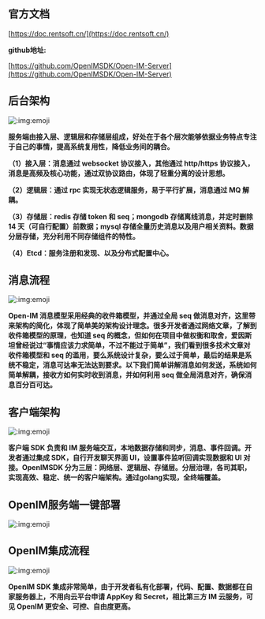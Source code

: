 ## ****官方文档****

[](https://doc.rentsoft.cn/)[https://doc.rentsoft.cn/](https://doc.rentsoft.cn/)

**github地址:**

[](https://github.com/OpenIMSDK/Open-IM-Server)[https://github.com/OpenIMSDK/Open-IM-Server](https://github.com/OpenIMSDK/Open-IM-Server)

## ****后台架构****

![:img:emoji](https://pic1.zhimg.com/80/v2-326fdd6de6f30d2dc70224ffa3d673bc_720w.png)

**服务端由接入层、逻辑层和存储层组成，好处在于各个层次能够依据业务特点专注于自己的事情，提高系统复用性，降低业务间的耦合。**

**（1）接入层：消息通过 websocket 协议接入，其他通过 http/https 协议接入，消息是高频及核心功能，通过双协议路由，体现了轻重分离的设计思想。**

**（2）逻辑层：通过 rpc 实现无状态逻辑服务，易于平行扩展，消息通过 MQ 解耦。**

**（3）存储层：redis 存储 token 和 seq；mongodb 存储离线消息，并定时删除 14 天（可自行配置）前数据；mysql 存储全量历史消息以及用户相关资料。数据分层存储，充分利用不同存储组件的特性。**

**（4）Etcd：服务注册和发现、以及分布式配置中心。**

## ****消息流程****

![:img:emoji](https://pic1.zhimg.com/80/v2-bbb763ffe09cf59ab629a7d7c1b0b452_720w.jpeg)

**Open-IM 消息模型采用经典的收件箱模型，并通过全局 seq 做消息对齐，这里带来架构的简化，体现了简单美的架构设计理念。很多开发者通过网络文章，了解到收件箱模型的原理，也知道 seq 的概念，但如何在项目中做权衡和取舍，爱因斯坦曾经说过“事情应该力求简单，不过不能过于简单”，我们看到很多技术文章对收件箱模型和 seq 的滥用，要么系统设计复杂，要么过于简单，最后的结果是系统不稳定，消息可达率无法达到要求。以下我们简单讲解消息如何发送，系统如何简单解耦，接收方如何实时收到消息，并如何利用 seq 做全局消息对齐，确保消息百分百可达。**

## ****客户端架构****

![:img:emoji](https://pic1.zhimg.com/80/v2-f30996a5152678c8b7b7b3b05089266d_720w.jpeg)

**客户端 SDK 负责和 IM 服务端交互，本地数据存储和同步，消息、事件回调。开发者通过集成 SDK，自行开发聊天界面 UI，设置事件监听回调实现数据和 UI 对接。OpenIMSDK 分为三层：网络层、逻辑层、存储层。分层治理，各司其职，实现高效、稳定、统一的客户端架构。通过golang实现，全终端覆盖。**

## ****OpenIM服务端一键部署****

![:img:emoji](https://pic1.zhimg.com/80/v2-864199f07c98ba51d5135a8420c4fa3a_720w.png)

## ****OpenIM集成流程****

![:img:emoji](https://pic2.zhimg.com/80/v2-861d0f5d37a1869a7cf19009b3a0a65b_720w.png)

**OpenIM SDK 集成非常简单，由于开发者私有化部署，代码、配置、数据都在自家服务器上，不用向云平台申请 AppKey 和 Secret，相比第三方 IM 云服务，可见 OpenIM 更安全、可控、自由度更高。**